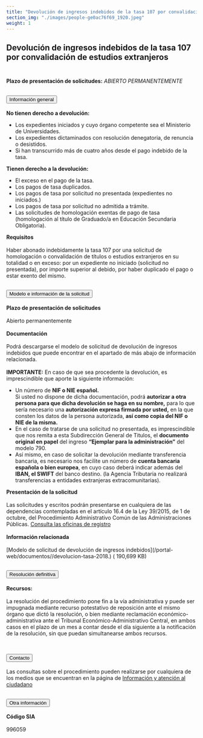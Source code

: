 ```yaml
---
title: "Devolución de ingresos indebidos de la tasa 107 por convalidación de estudios extranjeros"
section_img: "./images/people-ge0ac76f69_1920.jpeg"
weight: 1
---
```

## Devolución de ingresos indebidos de la tasa 107 por convalidación de estudios extranjeros<br><br>
<b>Plazo de presentación de solicitudes:</b> <em>ABIERTO PERMANENTEMENTE</em>
<section>
    <article>
        <div class="container container_xl_accoordion">
            <div class="row mt-4">
                <div class="col-lg-12 content_collapse mb-120">
                                <div class="accordion" id="accordionPanelsStayOpenExample">
                                    <div class="accordion-item">
                                        <h2 class="accordion-header" id="panelsStayOpen-headingOne">
                                            <button class="accordion-button collapsed" type="button" data-bs-toggle="collapse" data-bs-target="#panelsStayOpen-collapseOne" aria-expanded="false" aria-controls="panelsStayOpen-collapseOne">
                                               Información general
                                            </button>
                                        </h2>
                                        <div id="panelsStayOpen-collapseOne" class="accordion-collapse collapse " aria-labelledby="panelsStayOpen-headingOne">
                                            <div class="accordion-body">
                                                <article id="section_link">
                                                    <div class="container-fluid">
                                                        <div class="row">
                                                            <div class="col-12">
                                                                <b>No tienen derecho a devolución:</b>
								<ul>
									<li>Los expedientes iniciados y cuyo órgano competente sea el Ministerio de Universidades.  </li>
									<li>Los expedientes dictaminados con resolución denegatoria, de renuncia o desistidos.  </li>
									<li>Si han transcurrido más de cuatro años desde el pago indebido de la tasa.  </li>
								</ul>
								<b>Tienen derecho a la devolución:</b>
								<ul>
									<li>El exceso en el pago de la tasa. </li> 
									<li>Los pagos de tasa duplicados.  </li>
									<li>Los pagos de tasa por solicitud no presentada (expedientes no iniciados.)  </li>
									<li>Los pagos de tasa por solicitud no admitida a trámite. </li> 
									<li>Las solicitudes de homologación exentas de pago de tasa (homologación al título de Graduado/a en Educación Secundaria Obligatoria). </li> 
								</ul>
								<b>Requisitos</b><br><br>
								Haber abonado indebidamente la tasa 107 por una solicitud de homologación o convalidación de títulos o estudios extranjeros en su totalidad o en exceso: por un expediente no iniciado (solicitud no presentada), por importe superior al debido, por haber duplicado el pago o estar exento del mismo.  
                                                           </div>
                                                        </div>
                                                    </div>
                                                </article>
                                            </div>
                                        </div>
                                    </div>
                                    <div class="accordion-item">
                                        <h2 class="accordion-header" id="panelsStayOpen-headingTwo">
                                            <button class="accordion-button collapsed" type="button" data-bs-toggle="collapse" data-bs-target="#panelsStayOpen-collapseTwo" aria-expanded="false">
                                                Modelo e información de la solicitud
                                            </button>
                                        </h2>
                                        <div id="panelsStayOpen-collapseTwo" class="accordion-collapse collapse" aria-labelledby="panelsStayOpen-headingTwo">
                                            <div class="accordion-body">
                                                <article id="section_link">
                                                    <div class="container-fluid">
                                                        <div class="row">
                                                            <div class="col-12">
								<b>Plazo de presentación de solicitudes</b><br><br>
								Abierto permanentemente  <br><br>
								<b>Documentación</b><br><br>
								Podrá descargarse el modelo de solicitud de devolución de ingresos indebidos que puede encontrar en el apartado de más abajo de información relacionada.  <br><br>
								<b>IMPORTANTE:</b> En caso de que sea procedente la devolución, es imprescindible que aporte la siguiente información:  
								<ul>
									<li>Un número de <b>NIF o NIE español.</b></li>
									Si usted no dispone de dicha documentación, podrá <b>autorizar a otra persona para que dicha devolución se haga en su nombre,</b> para lo que sería necesario una <b>autorización expresa firmada por usted,</b> en la que consten los datos de la persona autorizada, <b>así como copia del NIF o NIE de la misma.</b>
									<li>En el caso de tratarse de una solicitud no presentada, es imprescindible que nos remita a esta Subdirección General de Titulos, el <b>documento original en papel</b> del ingreso <b>“Ejemplar para la administración”</b> del modelo 790. </li>
									<li>Así mismo, en caso de solicitar la devolución mediante transferencia bancaria, es necesario nos facilite un número de <b>cuenta bancaria española o bien europea</b>, en cuyo caso deberá indicar además del <b>IBAN, el  SWIFT</b> del banco destino. (la Agencia Tributaria no realizará transferencias a entidades extranjeras extracomunitarias). </li>
								</ul>
								<b>Presentación de la solicitud</b><br><br>
								Las solicitudes y escritos podrán presentarse en cualquiera de las dependencias contempladas en el artículo 16.4 de la Ley 39/2015, de 1 de octubre, del Procedimiento Administrativo Común de las Administraciones Públicas. <a href="http://administracion.gob.es/pagFront/atencionCiudadana/oficinas/encuentraOficina.htm#.VkNuCNIve1t" target="_blank">Consulta las oficinas de registro  <i class="fas fa-external-link-alt"></i></a>  <br><br>
								<b>Información relacionada</b><br><br>
								[Modelo de solicitud de devolución de ingresos indebidos](/portal-web/documentos/</a><i class="fas fa-external-link-alt"></i>/devolucion-tasa-2018.</a><i class="fas fa-external-link-alt"></i>) (</a><i class="fas fa-external-link-alt"></i> 190,699 KB)
                                                            </div>
                                                        </div>
                                                    </div>
                                                </article>
                                            </div>
                                        </div>
				</div>
                                    <div class="accordion-item">
                                        <h2 class="accordion-header" id="panelsStayOpen-headingTree">
                                            <button class="accordion-button collapsed" type="button" data-bs-toggle="collapse" data-bs-target="#panelsStayOpen-collapseTree" aria-expanded="false">
                                                 Resolución definitiva
                                            </button>
                                        </h2>
                                        <div id="panelsStayOpen-collapseTree" class="accordion-collapse collapse" aria-labelledby="panelsStayOpen-headingTree">
                                            <div class="accordion-body">
                                                <article id="section_link">
                                                    <div class="container-fluid">
                                                        <div class="row">
                                                            <div class="col-12">
                                                                <b>Recursos:</b><br><br>
								La resolución del procedimiento pone fin a la vía administrativa y puede ser impugnada mediante recurso potestativo de reposición ante el mismo órgano que dictó la resolución, o bien mediante reclamación económico-administrativa ante el Tribunal Económico-Administrativo Central, en ambos casos en el plazo de un mes a contar desde el día siguiente a la notificación de la resolución, sin que puedan simultanearse ambos recursos.  <br><br>
								</div>
                                                        </div>
                                                    </div>
                                                </article>
                                            </div>
                                        </div>
                                    </div>
                                    <div class="accordion-item">
                                        <h2 class="accordion-header" id="panelsStayOpen-headingFour">
                                            <button class="accordion-button collapsed" type="button" data-bs-toggle="collapse" data-bs-target="#panelsStayOpen-collapseFour" aria-expanded="false">
                                                Contacto
											</button>
                                        </h2>
                                        <div id="panelsStayOpen-collapseFour" class="accordion-collapse collapse" aria-labelledby="panelsStayOpen-headingFour">
                                            <div class="accordion-body">
                                                <article id="section_link">
                                                    <div class="container-fluid">
                                                        <div class="row">
                                                            <div class="col-12">
                                                              Las consultas sobre el procedimiento pueden realizarse por cualquiera de los medios que se encuentran en la página de <a href="{{<siteurl>}}tu-administracion/informacion-y-atencion-al-ciudadano/">Información y atención al ciudadano</a>
                                                           </div>
                                                        </div>
                                                    </div>
                                                </article>
                                            </div>
                                        </div>
					</div>
										<div class="accordion-item">
                                        <h2 class="accordion-header" id="panelsStayOpen-headingFive">
                                            <button class="accordion-button collapsed" type="button" data-bs-toggle="collapse" data-bs-target="#panelsStayOpen-collapseFive" aria-expanded="false">
                                                Otra información
                                            </button>
                                        </h2>
                                        <div id="panelsStayOpen-collapseFive" class="accordion-collapse collapse" aria-labelledby="panelsStayOpen-headingFive">
                                            <div class="accordion-body">
                                                <article id="section_link">
                                                    <div class="container-fluid">
                                                        <div class="row">
                                                            <div class="col-12">
                                                                <b>Código SIA</b><br><br>
								996059  
                                                            </div>
                                            </div>
                                        </div>
                                    </article>
                                </div>
                            </div>
                        </div>         
                    </div>
                </div>
            </div>
        </div>
    </article>
</section>